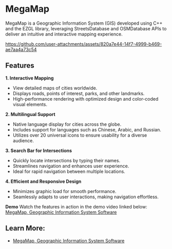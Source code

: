 # MegaMap

MegaMap is a Geographic Information System (GIS) developed using C++ and the EZGL library, leveraging StreetsDatabase and OSMDatabase APIs to deliver an intuitive and interactive mapping experience.

https://github.com/user-attachments/assets/820a7e44-14f7-4999-b469-ae7aa4a73c54

## Features
**1. Interactive Mapping**
- View detailed maps of cities worldwide.
- Displays roads, points of interest, parks, and other landmarks.
- High-performance rendering with optimized design and color-coded visual elements.

**2. Multilingual Support**
- Native language display for cities across the globe.
- Includes support for languages such as Chinese, Arabic, and Russian.
- Utilizes over 20 universal icons to ensure usability for a diverse audience.

**3. Search Bar for Intersections**
- Quickly locate intersections by typing their names.
- Streamlines navigation and enhances user experience.
- Ideal for rapid navigation between multiple locations.

**4. Efficient and Responsive Design**
- Minimizes graphic load for smooth performance.
- Seamlessly adapts to user interactions, making navigation effortless.

**Demo**
Watch the features in action in the demo video linked below:
[MegaMap, Geographic Information System Software](https://d-uzun.wixsite.com/deniz-uzun/post/megamap-geographic-information-system-software)

## Learn More:
- [MegaMap, Geographic Information System Software](https://d-uzun.wixsite.com/deniz-uzun/post/megamap-geographic-information-system-software)
